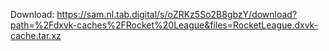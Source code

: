 Download: https://sam.nl.tab.digital/s/oZRKz5So2B8gbzY/download?path=%2Fdxvk-caches%2FRocket%20League&files=RocketLeague.dxvk-cache.tar.xz
